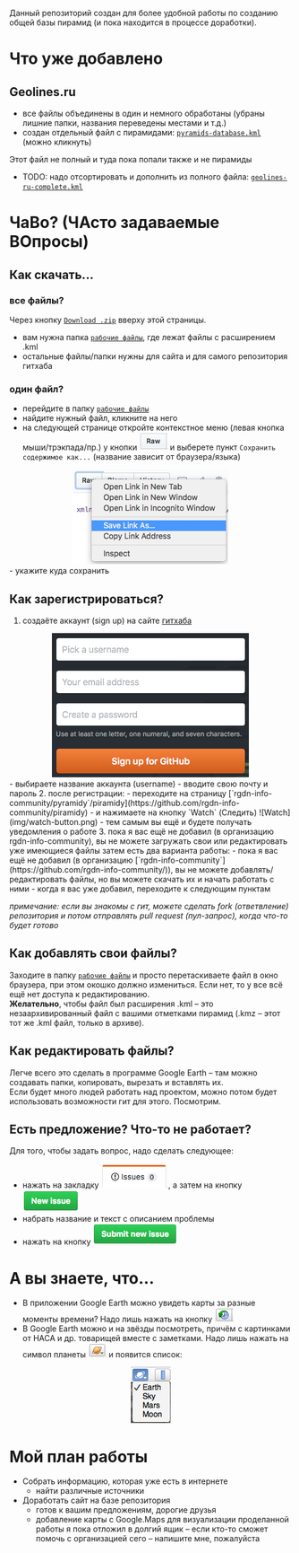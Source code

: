 Данный репозиторий создан для более удобной работы по созданию общей базы пирамид (и пока находится в процессе доработки).

# Что уже добавлено
## Geolines.ru
- все файлы объединены в один и немного обработаны (убраны лишние папки, названия переведены местами и т.д.)
- создан отдельный файл с пирамидами: [`pyramids-database.kml`](рабочие-файлы/pyramids-database.kml) (можно кликнуть)

Этот файл не полный и туда пока попали также и не пирамиды
  - TODO: надо отсортировать и дополнить из полного файла: [`geolines-ru-complete.kml`](рабочие-файлы/geolines-ru-complete.kml)

# ЧаВо? (ЧАсто задаваемые ВОпросы)
## Как скачать... 
### все файлы?
Через кнопку [`Download .zip`](https://github.com/rgdn-info-community/piramidy/zipball/master) вверху этой страницы.
- вам нужна папка [`рабочие файлы`](рабочие-файлы), где лежат файлы с расширением .kml
- остальные файлы/папки нужны для сайта и для самого репозитория гитхаба
### один файл?
- перейдите в папку [`рабочие файлы`](рабочие-файлы)
- найдите нужный файл, кликните на него
- на следующей странице откройте контекстное меню (левая кнопка мыши/трэкпада/пр.) у кнопки ![`Raw`](img/raw.png) и выберете пункт `Сохранить содержимое как...` (название зависит от браузера/языка)
<div style="text-align:center"><img src ="img/raw-save-as.png" alt="Сохранить как..."/></div>
- укажите куда сохранить

## Как зарегистрироваться?
1. создаёте аккаунт (sign up) на сайте [гитхаба](https://github.com)<br>
  <div style="text-align:center"><img src ="img/sign-up.png" alt="Окошко регистрации"/></div>
  - выбираете название аккаунта (username)
  - вводите свою почту и пароль
2. после регистрации:
  - переходите на страницу [`rgdn-info-community/pyramidy`/piramidy](https://github.com/rgdn-info-community/piramidy)
  - и нажимаете на кнопку `Watch` (Следить) ![Watch](img/watch-button.png)  
  - тем самым вы ещё и будете получать уведомления о работе
3. пока я вас ещё не добавил (в организацию rgdn-info-community), вы не можете загружать свои или редактировать уже имеющиеся файлы
затем есть два варианта работы:
  - пока я вас ещё не добавил (в организацию [`rgdn-info-community`](https://github.com/rgdn-info-community/)), вы не можете добавлять/редактировать файлы, но вы можете скачать их и начать работать с ними
  - когда я вас уже добавил, переходите к следующим пунктам

*примечание: если вы знакомы с гит, можете сделать fork (ответвление) репозитория и потом отправлять pull request (пул-запрос), когда что-то будет готово*

## Как добавлять свои файлы?
Заходите в папку [`рабочие файлы`](рабочие-файлы) и просто перетаскиваете файл в окно браузера, при этом окошко должно измениться. Если нет, то у все всё ещё нет доступа к редактированию.  
**Желательно**, чтобы файл был расширения .kml – это незаархивированный файл с вашими отметками пирамид (.kmz – этот тот же .kml файл, только в архиве).

## Как редактировать файлы?
Легче всего это сделать в программе Google Earth – там можно создавать папки, копировать, вырезать и вставлять их.  
Если будет много людей работать над проектом, можно потом будет использовать возможности гит для этого. Посмотрим.

## Есть предложение? Что-то не работает?
Для того, чтобы задать вопрос, надо сделать следующее:
- нажать на закладку ![Проблемы](img/issues.png), а затем на кнопку ![Новая "проблема"](/img/issues-new.png)
- набрать название и текст с описанием проблемы
- нажать на кнопку ![Добавить новую "проблему"](img/issues-new-submit.png)

# А вы знаете, что...
- В приложении Google Earth можно увидеть карты за разные моменты времени? Надо лишь нажать на кнопку ![Кнопка старых карт](img/timeback-button.png)
- В Google Earth можно и на звёзды посмотреть, причём с картинками от НАСА и др. товарищей вместе с заметками. Надо лишь нажать на символ планеты ![планета](img/planet.png) и появится список:  
<div style="text-align:center"><img src ="img/list-of-resources.png" alt="Список ресурсов"/></div>

# Мой план работы
- Собрать информацию, которая уже есть в интернете
  - найти различные источники
- Доработать сайт на базе репозитория
  - готов к вашим предложениям, дорогие друзья
  - добавление карты с Google.Maps для визуализации проделанной работы я пока отложил в долгий ящик – если кто-то сможет помочь с организацией сего – напишите мне, пожалуйста
